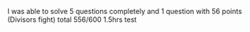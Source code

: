 I was able to solve 5 questions completely and 1 question with 56 points (Divisors fight) total 556/600 1.5hrs test

